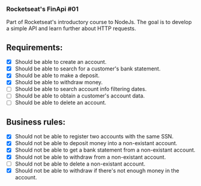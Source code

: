 ### Rocketseat's FinApi #01 

Part of Rocketseat's introductory course to NodeJs. The goal is to develop a simple API and learn further about HTTP requests.

## Requirements:
- [X] Should be able to create an account.
- [X] Should be able to search for a customer's bank statement.
- [X] Should be able to make a deposit.
- [X] Should be able to withdraw money.
- [ ] Should be able to search account info filtering dates.
- [ ] Should be able to obtain a customer's account data.
- [ ] Should be able to delete an account.

## Business rules:
- [X] Should not be able to register two accounts with the same SSN.
- [X] Should not be able to deposit money into a non-existant account.
- [X] Should not be able to get a bank statement from a non-existant account.
- [X] Should not be able to withdraw from a non-existant account.
- [ ] Should not be able to delete a non-existant account.
- [X] Should not be able to withdraw if there's not enough money in the account. 